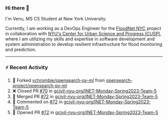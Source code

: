 ### Hi there 👋

I'm Venu, MS CS Student at New York University.

Currently, I am working as a DevOps Engineer for the [FloodNet NYC](https://www.floodnet.nyc/) project in collaboration with [NYU's Center for Urban Science and Progress (CUSP)](https://cusp.nyu.edu/), where I am utilizing my skills and expertise in software development and system administration to develop resilient infrastructure for flood monitoring and prediction.

---

### :zap: Recent Activity

<!--RECENT_ACTIVITY:start-->
1. 🔱 Forked [vchrombie/opensearch-py-ml](https://github.com/vchrombie/opensearch-py-ml) from [opensearch-project/opensearch-py-ml](https://github.com/opensearch-project/opensearch-py-ml)
2. ❌ Closed PR [#70](https://github.com/gcivil-nyu-org/INET-Monday-Spring2023-Team-5/pull/70) in [gcivil-nyu-org/INET-Monday-Spring2023-Team-5](https://github.com/gcivil-nyu-org/INET-Monday-Spring2023-Team-5)
3. 🎉 Merged PR [#72](https://github.com/gcivil-nyu-org/INET-Monday-Spring2023-Team-5/pull/72) in [gcivil-nyu-org/INET-Monday-Spring2023-Team-5](https://github.com/gcivil-nyu-org/INET-Monday-Spring2023-Team-5)
4. 💬 Commented on [#72](https://github.com/gcivil-nyu-org/INET-Monday-Spring2023-Team-5/pull/72#issuecomment-1475744232) in [gcivil-nyu-org/INET-Monday-Spring2023-Team-5](https://github.com/gcivil-nyu-org/INET-Monday-Spring2023-Team-5)
5. 💪 Opened PR [#72](https://github.com/gcivil-nyu-org/INET-Monday-Spring2023-Team-5/pull/72) in [gcivil-nyu-org/INET-Monday-Spring2023-Team-5](https://github.com/gcivil-nyu-org/INET-Monday-Spring2023-Team-5)
<!--RECENT_ACTIVITY:end-->

<!--
**vchrombie/vchrombie** is a ✨ _special_ ✨ repository because its `README.md` (this file) appears on your GitHub profile.

Here are some ideas to get you started:

- 🔭 I’m currently working on ...
- 🌱 I’m currently learning ...
- 👯 I’m looking to collaborate on ...
- 🤔 I’m looking for help with ...
- 💬 Ask me about ...
- 📫 How to reach me: ...
- 😄 Pronouns: ...
- ⚡ Fun fact: ...
-->
